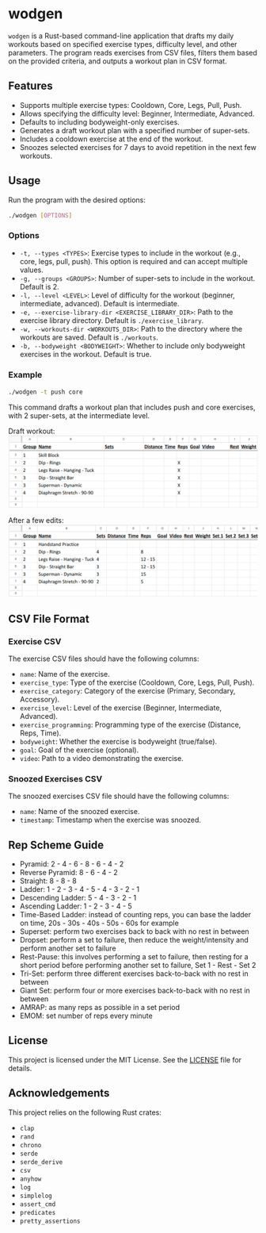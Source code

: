 # wodgen

`wodgen` is a Rust-based command-line application that drafts my daily workouts based on specified exercise types, difficulty level, and other parameters. The program reads exercises from CSV files, filters them based on the provided criteria, and outputs a workout plan in CSV format.

## Features

- Supports multiple exercise types: Cooldown, Core, Legs, Pull, Push.
- Allows specifying the difficulty level: Beginner, Intermediate, Advanced.
- Defaults to including bodyweight-only exercises.
- Generates a draft workout plan with a specified number of super-sets.
- Includes a cooldown exercise at the end of the workout.
- Snoozes selected exercises for 7 days to avoid repetition in the next few workouts.

## Usage

Run the program with the desired options:

```sh
./wodgen [OPTIONS]
```

### Options

- `-t, --types <TYPES>`: Exercise types to include in the workout (e.g., core, legs, pull, push). This option is required and can accept multiple values.
- `-g, --groups <GROUPS>`: Number of super-sets to include in the workout. Default is 2.
- `-l, --level <LEVEL>`: Level of difficulty for the workout (beginner, intermediate, advanced). Default is intermediate.
- `-e, --exercise-library-dir <EXERCISE_LIBRARY_DIR>`: Path to the exercise library directory. Default is `./exercise_library`.
- `-w, --workouts-dir <WORKOUTS_DIR>`: Path to the directory where the workouts are saved. Default is `./workouts`.
- `-b, --bodyweight <BODYWEIGHT>`: Whether to include only bodyweight exercises in the workout. Default is true.

### Example

```sh
./wodgen -t push core
```

This command drafts a workout plan that includes push and core exercises, with 2 super-sets, at the intermediate level.

Draft workout:
![draft workout](./screenshots/draft_workout.png)

After a few edits:
![final workout](./screenshots/final_workout.png)

## CSV File Format

### Exercise CSV

The exercise CSV files should have the following columns:

- `name`: Name of the exercise.
- `exercise_type`: Type of the exercise (Cooldown, Core, Legs, Pull, Push).
- `exercise_category`: Category of the exercise (Primary, Secondary, Accessory).
- `exercise_level`: Level of the exercise (Beginner, Intermediate, Advanced).
- `exercise_programming`: Programming type of the exercise (Distance, Reps, Time).
- `bodyweight`: Whether the exercise is bodyweight (true/false).
- `goal`: Goal of the exercise (optional).
- `video`: Path to a video demonstrating the exercise.

### Snoozed Exercises CSV

The snoozed exercises CSV file should have the following columns:

- `name`: Name of the snoozed exercise.
- `timestamp`: Timestamp when the exercise was snoozed.

## Rep Scheme Guide

- Pyramid: 2 - 4 - 6 - 8 - 6 - 4 - 2
- Reverse Pyramid: 8 - 6 - 4 - 2
- Straight: 8 - 8 - 8
- Ladder: 1 - 2 - 3 - 4 - 5 - 4 - 3 - 2 - 1
- Descending Ladder: 5 - 4 - 3 - 2 - 1
- Ascending Ladder: 1 - 2 - 3 - 4 - 5
- Time-Based Ladder: instead of counting reps, you can base the ladder on time, 20s - 30s - 40s - 50s - 60s for example
- Superset: perform two exercises back to back with no rest in between
- Dropset: perform a set to failure, then reduce the weight/intensity and perform another set to failure
- Rest-Pause: this involves performing a set to failure, then resting for a short period before performing another set to failure, Set 1 - Rest - Set 2
- Tri-Set: perform three different exercises back-to-back with no rest in between
- Giant Set: perform four or more exercises back-to-back with no rest in between
- AMRAP: as many reps as possible in a set period
- EMOM: set number of reps every minute

## License

This project is licensed under the MIT License. See the [LICENSE](LICENSE) file for details.

## Acknowledgements

This project relies on the following Rust crates:

- `clap`
- `rand`
- `chrono`
- `serde`
- `serde_derive`
- `csv`
- `anyhow`
- `log`
- `simplelog`
- `assert_cmd`
- `predicates`
- `pretty_assertions`
